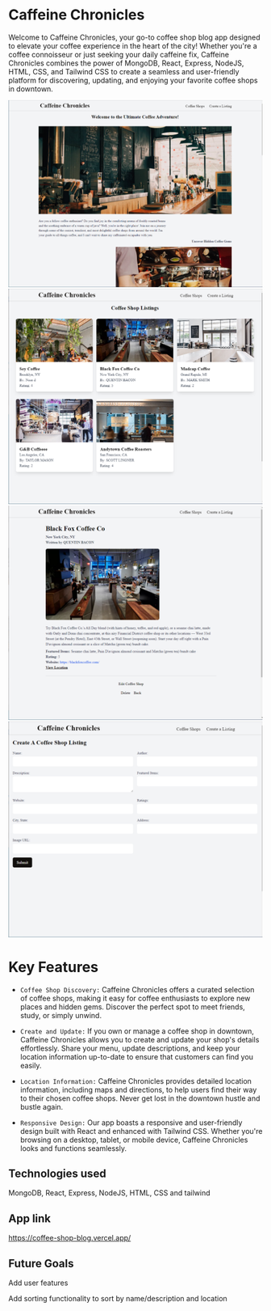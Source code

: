 #  Caffeine Chronicles
Welcome to Caffeine Chronicles, your go-to coffee shop blog app designed to elevate your coffee experience in the heart of the city! Whether you're a coffee connoisseur or just seeking your daily caffeine fix, Caffeine Chronicles combines the power of MongoDB, React, Express, NodeJS, HTML, CSS, and Tailwind CSS to create a seamless and user-friendly platform for discovering, updating, and enjoying your favorite coffee shops in downtown.

![main](public/cc-main.png) ![index](public/cc-index.png) ![detail](public/cc-detail.png) ![addNew](public/cc-create.png)

# Key Features

- `Coffee Shop Discovery:` Caffeine Chronicles offers a curated selection of coffee shops, making it easy for coffee enthusiasts to explore new places and hidden gems. Discover the perfect spot to meet friends, study, or simply unwind.

- `Create and Update:` If you own or manage a coffee shop in downtown, Caffeine Chronicles allows you to create and update your shop's details effortlessly. Share your menu, update descriptions, and keep your location information up-to-date to ensure that customers can find you easily.

- `Location Information:` Caffeine Chronicles provides detailed location information, including maps and directions, to help users find their way to their chosen coffee shops. Never get lost in the downtown hustle and bustle again.

- `Responsive Design:` Our app boasts a responsive and user-friendly design built with React and enhanced with Tailwind CSS. Whether you're browsing on a desktop, tablet, or mobile device, Caffeine Chronicles looks and functions seamlessly.

## Technologies used
MongoDB, React, Express, NodeJS, HTML, CSS and tailwind

## App link  
https://coffee-shop-blog.vercel.app/ 



## Future Goals

Add user features

Add sorting functionality to sort by name/description and location


